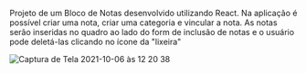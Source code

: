 Projeto de um Bloco de Notas desenvolvido utilizando React.
Na aplicação é possível criar uma nota, criar uma categoria e vincular a nota. As notas serão inseridas no quadro ao lado do form de inclusão de notas e o usuário pode deletá-las clicando no ícone da "lixeira"



![Captura de Tela 2021-10-06 às 12 20 38](https://user-images.githubusercontent.com/24281892/136233505-5ac8496d-7cfa-41a9-8706-5800aaaf9e10.png)